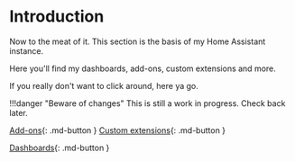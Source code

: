 # Introduction

Now to the meat of it. This section is the basis of my Home Assistant instance.

Here you'll find my dashboards, add-ons, custom extensions and more.

If you really don't want to click around, here ya go.

!!!danger "Beware of changes"
    This is still a work in progress. Check back later.

[Add-ons](./addons.md){: .md-button }
[Custom extensions](custom-extensions.md){: .md-button }
<!-- [Home Assistant](./HomeAssistant/introduction){: .md-button } -->
[Dashboards](dashboards.md){: .md-button }
<!-- [Topology](./topology){: .md-button} -->

